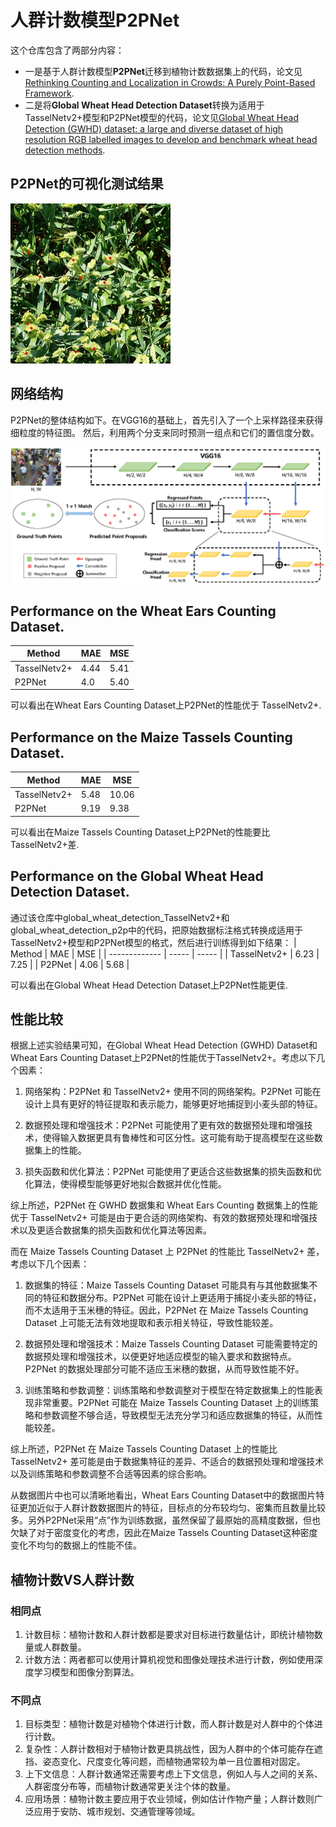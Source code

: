 # 人群计数模型P2PNet

这个仓库包含了两部分内容：<br>
* 一是基于人群计数模型**P2PNet**迁移到植物计数数据集上的代码，论文见[Rethinking Counting and Localization in Crowds: A Purely Point-Based Framework](https://arxiv.org/abs/2107.12746).<br>
* 二是将**Global Wheat Head Detection Dataset**转换为适用于TasselNetv2+模型和P2PNet模型的代码，论文见[Global Wheat Head Detection (GWHD) dataset: a large and diverse dataset of high resolution RGB labelled images to develop and benchmark wheat head detection methods](https://arxiv.org/abs/2005.02162).
 

## P2PNet的可视化测试结果
<img src="vis/pred12.jpg"/> 

## 网络结构
P2PNet的整体结构如下。在VGG16的基础上，首先引入了一个上采样路径来获得细粒度的特征图。
然后，利用两个分支来同时预测一组点和它们的置信度分数。

<img src="vis/net.png" width="1000"/>   

## Performance on the Wheat Ears Counting Dataset.
| Method        | MAE   | MSE   |
| ------------- | ----- | ----- |
| TasselNetv2+  | 4.44  | 5.41  |
| P2PNet        | 4.0   | 5.40  |

可以看出在Wheat Ears Counting Dataset上P2PNet的性能优于 TasselNetv2+.

## Performance on the Maize Tassels Counting Dataset.
| Method        | MAE   | MSE   |
| ------------- | ----- | ----- |
| TasselNetv2+  | 5.48  | 10.06 |
| P2PNet        | 9.19  | 9.38  |

可以看出在Maize Tassels Counting Dataset上P2PNet的性能要比 TasselNetv2+差.

## Performance on the Global Wheat Head Detection Dataset.
通过该仓库中global_wheat_detection_TasselNetv2+和global_wheat_detection_p2p中的代码，把原始数据标注格式转换成适用于TasselNetv2+模型和P2PNet模型的格式，然后进行训练得到如下结果：
| Method        | MAE   | MSE   |
| ------------- | ----- | ----- |
| TasselNetv2+  | 6.23  | 7.25  |
| P2PNet        | 4.06  | 5.68  |

可以看出在Global Wheat Head Detection Dataset上P2PNet性能更佳.

## 性能比较
根据上述实验结果可知，在Global Wheat Head Detection (GWHD) Dataset和Wheat Ears Counting Dataset上P2PNet的性能优于TasselNetv2+。考虑以下几个因素：

1. 网络架构：P2PNet 和 TasselNetv2+ 使用不同的网络架构。P2PNet 可能在设计上具有更好的特征提取和表示能力，能够更好地捕捉到小麦头部的特征。

2. 数据预处理和增强技术：P2PNet 可能使用了更有效的数据预处理和增强技术，使得输入数据更具有鲁棒性和可区分性。这可能有助于提高模型在这些数据集上的性能。

3. 损失函数和优化算法：P2PNet 可能使用了更适合这些数据集的损失函数和优化算法，使得模型能够更好地拟合数据并优化性能。

综上所述，P2PNet 在 GWHD 数据集和 Wheat Ears Counting 数据集上的性能优于 TasselNetv2+ 可能是由于更合适的网络架构、有效的数据预处理和增强技术以及更适合数据集的损失函数和优化算法等因素。

而在 Maize Tassels Counting Dataset 上 P2PNet 的性能比 TasselNetv2+ 差，考虑以下几个因素：

1. 数据集的特征：Maize Tassels Counting Dataset 可能具有与其他数据集不同的特征和数据分布。P2PNet 可能在设计上更适用于捕捉小麦头部的特征，而不太适用于玉米穗的特征。因此，P2PNet 在 Maize Tassels Counting Dataset 上可能无法有效地提取和表示相关特征，导致性能较差。

2. 数据预处理和增强技术：Maize Tassels Counting Dataset 可能需要特定的数据预处理和增强技术，以便更好地适应模型的输入要求和数据特点。P2PNet 的数据处理部分可能不适应玉米穗的数据，从而导致性能不好。

3. 训练策略和参数调整：训练策略和参数调整对于模型在特定数据集上的性能表现非常重要。P2PNet 可能在 Maize Tassels Counting Dataset 上的训练策略和参数调整不够合适，导致模型无法充分学习和适应数据集的特征，从而性能较差。

综上所述，P2PNet 在 Maize Tassels Counting Dataset 上的性能比 TasselNetv2+ 差可能是由于数据集特征的差异、不适合的数据预处理和增强技术以及训练策略和参数调整不合适等因素的综合影响。

从数据图片中也可以清晰地看出，Wheat Ears Counting Dataset中的数据图片特征更加近似于人群计数数据图片的特征，目标点的分布较均匀、密集而且数量比较多。另外P2PNet采用“点”作为训练数据，虽然保留了最原始的高精度数据，但也欠缺了对于密度变化的考虑，因此在Maize Tassels Counting Dataset这种密度变化不均匀的数据上的性能不佳。

## 植物计数VS人群计数
### 相同点
1. 计数目标：植物计数和人群计数都是要求对目标进行数量估计，即统计植物数量或人群数量。
2. 计数方法：两者都可以使用计算机视觉和图像处理技术进行计数，例如使用深度学习模型和图像分割算法。

### 不同点
1. 目标类型：植物计数是对植物个体进行计数，而人群计数是对人群中的个体进行计数。
2. 复杂性：人群计数相对于植物计数更具挑战性，因为人群中的个体可能存在遮挡、姿态变化、尺度变化等问题，而植物通常较为单一且位置相对固定。
3. 上下文信息：人群计数通常还需要考虑上下文信息，例如人与人之间的关系、人群密度分布等，而植物计数通常更关注个体的数量。
4. 应用场景：植物计数主要应用于农业领域，例如估计作物产量；人群计数则广泛应用于安防、城市规划、交通管理等领域。
